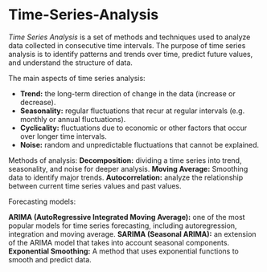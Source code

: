 # Time-Series-Analysis

_Time Series Analysis_ is a set of methods and techniques used to analyze data collected in consecutive time intervals. The purpose of time series analysis is to identify patterns and trends over time, predict future values, and understand the structure of data. 

The main aspects of time series analysis:
* **Trend:** the long-term direction of change in the data (increase or decrease).
* **Seasonality:** regular fluctuations that recur at regular intervals (e.g. monthly or annual fluctuations).
* **Cyclicality:** fluctuations due to economic or other factors that occur over longer time intervals.
* **Noise:** random and unpredictable fluctuations that cannot be explained.

Methods of analysis:
**Decomposition:** dividing a time series into trend, seasonality, and noise for deeper analysis.
**Moving Average:** Smoothing data to identify major trends.
**Autocorrelation:** analyze the relationship between current time series values and past values.

Forecasting models:

**ARIMA (AutoRegressive Integrated Moving Average):** one of the most popular models for time series forecasting, including autoregression, integration and moving average.
**SARIMA (Seasonal ARIMA):** an extension of the ARIMA model that takes into account seasonal components.
**Exponential Smoothing:** A method that uses exponential functions to smooth and predict data.
